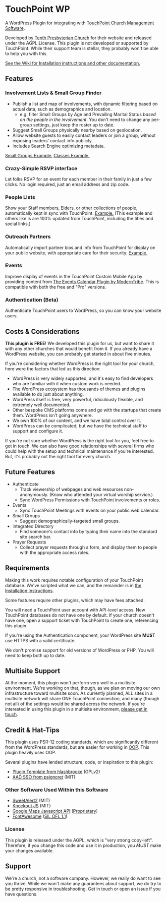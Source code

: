 # TouchPoint WP
A WordPress Plugin for integrating with [TouchPoint Church Management Software](https://github.com/bvcms/bvcms).

Developed by [Tenth Presbyterian Church](https://tenth.org) for their website and released under the AGPL License. This
plugin is not developed or supported by TouchPoint.  While their support team is stellar, they probably won't be able to
help you with this.

[See the Wiki for Installation instructions and other documentation.](https://github.com/TenthPres/TouchPoint-WP/wiki)

## Features
### Involvement Lists & Small Group Finder
- Publish a list and map of involvements, with dynamic filtering based on actual data, such as demographics and location.
  - e.g. filter Small Groups by Age and Prevailing Marital Status *based on the people in the involvement*.  You don't 
  need to change any per-group settings, just keep the roster up to date.
- Suggest Small Groups physically nearby based on geolocation.
- Allow website guests to easily contact leaders or join a group, without exposing leaders' contact info publicly.
- Includes Search Engine optimizing metadata. 

[Small Groups Example.](https://www.tenth.org/smallgroups)
[Classes Example.](https://www.tenth.org/abs)

### Crazy-Simple RSVP interface
Let folks RSVP for an event for each member in their family in just a few clicks.
No login required, just an email address and zip code.

### People Lists
Show your Staff members, Elders, or other collections of people, automatically kept in sync with TouchPoint.
[Example.](https://www.tenth.org/about/staff)  (This example and others like is are 100% updated from TouchPoint, including the titles and social links.)

### Outreach Partners
Automatically import partner bios and info from TouchPoint for display on your public website, with 
appropriate care for their security.
[Example.](https://www.tenth.org/outreach/partners)

### Events
Improve display of events in the TouchPoint Custom Mobile App by providing content from [The Events Calendar Plugin by
ModernTribe](https://theeventscalendar.com/).  This is compatible with both the free and "Pro" versions.

### Authentication (Beta)
Authenticate TouchPoint users to WordPress, so you can know your website users. 

## Costs & Considerations

**This plugin is FREE!**  We developed this plugin for us, but want to share it with any other churches that would
benefit from it.  If you already have a WordPress website, you can probably get started in about five minutes.

If you're considering whether WordPress is the right tool for your church, here were the factors that led us this
direction:
- WordPress is very widely supported, and it's easy to find developers who are familiar with it when custom work is
  needed.
- The WordPress ecosystem has thousands of themes and plugins available to do just about anything.
- WordPress itself is free, very powerful, ridiculously flexible, and extremely well documented.
- Other bespoke CMS platforms come and go with the startups that create them.  WordPress isn't going anywhere.
- We own 100% of our content, and we have total control over it.
- WordPress can be complicated, but we have the technical staff to support and configure it.

If you're not sure whether WordPress is the right tool for you, feel free to get in touch.  We can also have good 
relationships with several firms who could help with the setup and technical maintenance if you're interested.  But,
it's probably not the right tool for every church.

## Future Features
- Authenticate
    - Track viewership of webpages and web resources non-anonymously.  (Know who attended your virtual worship service.)
    - Sync WordPress Permissions with TouchPoint involvements or roles.
- Events
    - Sync TouchPoint Meetings with events on your public web calendar.
- Small Groups
    - Suggest demographically-targeted small groups.
- Integrated Directory
    - Find someone's contact info by typing their name into the standard site search bar.
- Prayer Requests
  - Collect prayer requests through a form, and display them to people with the appropriate access roles.

## Requirements

Making this work requires notable configuration of your TouchPoint database.  We've scripted what we can, and the
remainder is in [the Installation Instructions](https://github.com/TenthPres/TouchPoint-WP/wiki/Installation).

Some features require other plugins, which may have fees attached.

You will need a TouchPoint user account with API-level access. New TouchPoint databases do not have one by default. 
If your church doesn't have one, open a support ticket with TouchPoint to create one, referencing this plugin.

If you're using the Authentication component, your WordPress site **MUST** use HTTPS with a valid certificate.

We don't promise support for old versions of WordPress or PHP.  You will need to keep both up to date.

## Multisite Support

At the moment, this plugin won't perform very well in a multisite environment.  We're working on that, though, as we 
plan on moving our own infrastructure toward multisite soon.  As currently planned, ALL sites in a multisite network 
will share ONE TouchPoint connection, and many (though not all) of the settings would be shared across the network.  If 
you're interested in using this plugin in a multisite environment, [please get in touch](mailto:jkurtz@tenth.org). 

## Credit & Hat-Tips

This plugin uses PSR-12 coding standards, which are significantly different from the WordPress standards, but are easier
for working in [OOP](https://en.wikipedia.org/wiki/Object-oriented_programming).  This plugin heavily uses OOP.

Several plugins have lended structure, code, or inspiration to this plugin:
- [Plugin Template from hlashbrooke](https://github.com/hlashbrooke/WordPress-Plugin-Template) (GPLv2)
- [AAD SSO from psignoret](https://github.com/psignoret/aad-sso-wordpress) (MIT)

### Other Software Used Within this Software
- [SweetAlert2](https://sweetalert2.github.io/) (MIT)
- [Knockout JS](https://knockoutjs.com/) (MIT)
- [Google Maps Javascript API](https://developers.google.com/maps/documentation/javascript/overview) 
  ([Proprietary](https://developers.google.com/terms))
- [FontAwesome](https://fontawesome.com/) ([SIL OFL 1.1](http://scripts.sil.org/OFL))

### License
This plugin is released under the AGPL, which is "very strong copy-left".  Therefore, if you change this code and use it
in production, you *MUST* make your changes available.

## Support
We're a church, not a software company.  However, we really do want to see you thrive.  While we won't make any 
guarantees about support, we do try to be pretty responsive in troubleshooting. Get in touch or open an issue if you 
have questions. 
